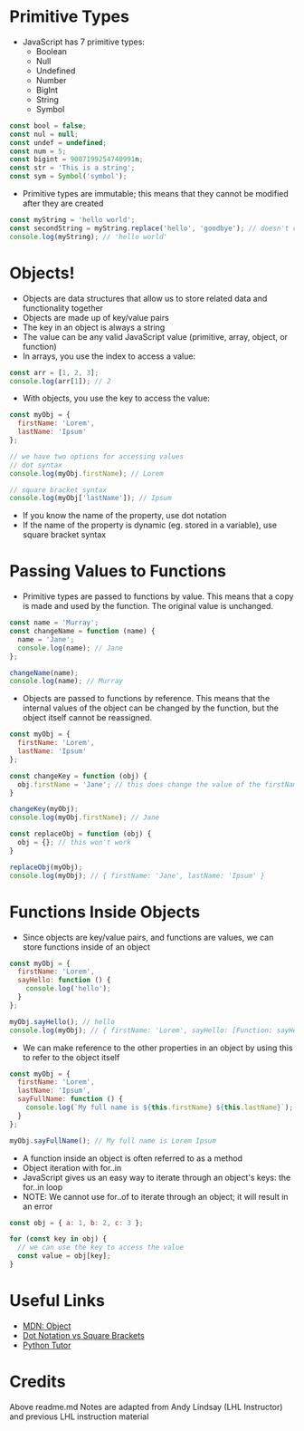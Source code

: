 # Primitive Types
* JavaScript has 7 primitive types:
  * Boolean
  * Null
  * Undefined
  * Number
  * BigInt
  * String
  * Symbol

``` Javascript
const bool = false;
const nul = null;
const undef = undefined;
const num = 5;
const bigint = 9007199254740991n;
const str = 'This is a string';
const sym = Symbol('symbol'); 
```

* Primitive types are immutable; this means that they cannot be modified after they are created

``` Javascript
const myString = 'hello world';
const secondString = myString.replace('hello', 'goodbye'); // doesn't change myString
console.log(myString); // 'hello world' 
```

# Objects!
* Objects are data structures that allow us to store related data and functionality together
* Objects are made up of key/value pairs
* The key in an object is always a string
* The value can be any valid JavaScript value (primitive, array, object, or function)
* In arrays, you use the index to access a value:

``` Javascript
const arr = [1, 2, 3];
console.log(arr[1]); // 2
```

* With objects, you use the key to access the value:

``` Javascript
const myObj = {
  firstName: 'Lorem',
  lastName: 'Ipsum'
};

// we have two options for accessing values
// dot syntax
console.log(myObj.firstName); // Lorem

// square bracket syntax
console.log(myObj['lastName']); // Ipsum
```

* If you know the name of the property, use dot notation
* If the name of the property is dynamic (eg. stored in a variable), use square bracket syntax
# Passing Values to Functions
* Primitive types are passed to functions by value. This means that a copy is made and used by the function. The original value is unchanged.

``` Javascript
const name = 'Murray';
const changeName = function (name) {
  name = 'Jane';
  console.log(name); // Jane
};

changeName(name);
console.log(name); // Murray
```

* Objects are passed to functions by reference. This means that the internal values of the object can be changed by the function, but the object itself cannot be reassigned.

``` Javascript
const myObj = {
  firstName: 'Lorem',
  lastName: 'Ipsum'
};

const changeKey = function (obj) {
  obj.firstName = 'Jane'; // this does change the value of the firstName key
}

changeKey(myObj);
console.log(myObj.firstName); // Jane

const replaceObj = function (obj) {
  obj = {}; // this won't work
}

replaceObj(myObj);
console.log(myObj); // { firstName: 'Jane', lastName: 'Ipsum' }
```

# Functions Inside Objects
* Since objects are key/value pairs, and functions are values, we can store functions inside of an object

``` Javascript
const myObj = {
  firstName: 'Lorem',
  sayHello: function () {
    console.log('hello');
  }
};

myObj.sayHello(); // hello
console.log(myObj); // { firstName: 'Lorem', sayHello: [Function: sayHello] }
```

* We can make reference to the other properties in an object by using this to refer to the object itself

``` Javascript
const myObj = {
  firstName: 'Lorem',
  lastName: 'Ipsum',
  sayFullName: function () {
    console.log(`My full name is ${this.firstName} ${this.lastName}`);
  }
};

myObj.sayFullName(); // My full name is Lorem Ipsum
```

* A function inside an object is often referred to as a method
* Object iteration with for..in
* JavaScript gives us an easy way to iterate through an object's keys: the for..in loop
* NOTE: We cannot use for..of to iterate through an object; it will result in an error

``` Javascript
const obj = { a: 1, b: 2, c: 3 };

for (const key in obj) {
  // we can use the key to access the value
  const value = obj[key];
}
```

# Useful Links
* [MDN: Object](https://developer.mozilla.org/en-US/docs/Web/JavaScript/Reference/Global_Objects/Object)
* [Dot Notation vs Square Brackets](https://codeburst.io/javascript-quickie-dot-notation-vs-bracket-notation-333641c0f781)
* [Python Tutor](https://pythontutor.com/javascript.html#mode=edit)

# Credits
Above readme.md Notes are adapted from Andy Lindsay (LHL Instructor) and previous LHL instruction material